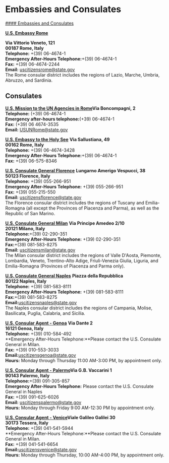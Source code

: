 # Embassies and Consulates

[#### Embassies and Consulates](javascript:void(0); "Embassies and Consulates")

[**U.S. Embassy Rome**](https://it.usembassy.gov/)

**Via Vittorio Veneto, 121  
00187 Rome, Italy  
Telephone:** +(39) 06-4674-1  
**Emergency After-Hours Telephone:**+(39) 06-4674-1  
**Fax:** +(39) 06-4674-2244  
**Email:** [uscitizensrome@state.gov](mailto:uscitizensrome@state.gov)  
The Rome consular district includes the regions of Lazio, Marche, Umbria, Abruzzo, and Sardinia.

## Consulates

[**U.S. Mission to the UN Agencies in Rome**](https://usunrome.usmission.gov/)**Via Boncompagni, 2  
Telephone:** (+39) 06-4674-1  
**Emergency after-hours telephone:**(+39) 06-4674-1  
**Fax:** (+39) 06 4674-3535  
**Email:** [USUNRome@state.gov](mailto:USUNRome@state.gov)

[**U.S. Embassy to the Holy See**](https://va.usembassy.gov/) **Via Sallustiana, 49  
00162 Rome, Italy  
Telephone:** +(39) 06-4674-3428  
**Emergency After-Hours Telephone:**+(39) 06-4674-1  
**Fax:** +(39) 06-575-8346

[**U.S. Consulate General Florence**](https://it.usembassy.gov/embassy-consulates/florence/) **Lungarno Amerigo Vespucci, 38  
50123 Florence, Italy  
Telephone:** +(39) 055-266-951  
**Emergency After-Hours Telephone:** +(39) 055-266-951  
**Fax:** +(39) 055-215-550  
**Email:** [uscitizensflorence@state.gov](mailto:uscitizensflorence@state.gov)  
The Florence consular district includes the regions of Tuscany and Emilia-Romagna (all except the Provinces of Piacenza and Parma), as well as the Republic of San Marino.

[**U.S. Consulate General Milan**](https://it.usembassy.gov/embassy-consulates/milan/) **Via Principe Amedeo 2/10  
20121 Milano, Italy  
Telephone:**+(39) 02-290-351  
**Emergency After-Hours Telephone:** +(39) 02-290-351  
**Fax:**+(39) 081-583-8275  
**Email:** [uscitizensmilan@state.gov](mailto:uscitizensmilan@state.gov)  
The Milan consular district includes the regions of Valle D'Aosta, Piemonte, Lombardia, Veneto, Trentino-Alto Adige, Friuli-Venezia Giulia, Liguria, and Emilia-Romagna (Provinces of Piacenza and Parma only).

[**U.S. Consulate General Naples**](https://it.usembassy.gov/embassy-consulates/naples/) **Piazza della Repubblica  
80122 Naples, Italy  
Telephone:** +(39) 081-583-8111  
**Emergency After-Hours Telephone:** +(39) 081-583-8111  
**Fax:**+(39) 081-583-8275  
**Email:**[uscitizensnaples@state.gov](mailto:uscitizensnaples@state.gov)  
The Naples consular district includes the regions of Campania, Molise, Basilicata, Puglia, Calabria, and Sicilia.

[**U.S. Consular Agent - Genoa**](https://it.usembassy.gov/embassy-consulates/milan/consular-agency-genoa/) **Via Dante 2  
16121 Genoa, Italy  
Telephone:** +(39) 010-584-492  
**Emergency After-Hours Telephone:**Please contact the U.S. Consulate General in Milan.  
**Fax:** +(39) 010-553-3033  
**Email:**[uscitizensgenoa@state.gov](mailto:uscitizensgenoa@state.gov)  
**Hours:** Monday through Thursday 11:00 AM-3:00 PM, by appointment only.

[**U.S. Consular Agent - Palermo**](https://it.usembassy.gov/embassy-consulates/naples/consular-agency-palermo/)**Via G.B. Vaccarini 1  
90143 Palermo, Italy  
Telephone:**+(39) 091-305-857  
**Emergency After-Hours Telephone:** Please contact the U.S. Consulate General in Naples  
**Fax:** +(39) 091-625-6026  
**Email:** [uscitizenspalermo@state.gov](mailto:uscitizenspalermo@state.gov)  
**Hours:** Monday through Friday 9:00 AM-12:30 PM by appointment only.

[**U.S. Consular Agent - Venice**](https://it.usembassy.gov/embassy-consulates/milan/consular-agency-venice/)**Viale Galileo Galilei 30  
30173 Tessera, Italy  
Telephone:** +(39) 041-541-5944  
**Emergency After-Hours Telephone:**Please contact the U.S. Consulate General in Milan.  
**Fax:** +(39) 041-541-6654  
**Email:**[uscitizensvenice@state.gov](mailto:uscitizensvenice@state.gov)  
**Hours:** Monday through Thursday, 10:00 AM-4:00 PM, by appointment only.